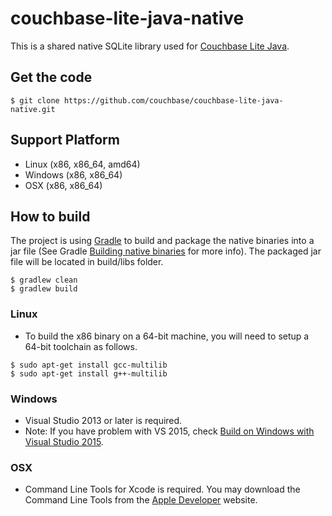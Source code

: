 # couchbase-lite-java-native #

This is a shared native SQLite library used for [Couchbase Lite Java](https://github.com/couchbase/couchbase-lite-java). 

## Get the code

```
$ git clone https://github.com/couchbase/couchbase-lite-java-native.git
```

## Support Platform
* Linux (x86, x86_64, amd64)
* Windows (x86, x86_64)
* OSX (x86, x86_64)

## How to build

The project is using [Gradle](http://www.gradle.org) to build and package the native binaries into a jar file (See Gradle [Building native binaries](http://www.gradle.org/docs/current/userguide/nativeBinaries.html) for more info). The packaged jar file will be located in build/libs folder.

```
$ gradlew clean
$ gradlew build
```

### Linux 
* To build the x86 binary on a 64-bit machine, you will need to setup a 64-bit toolchain as follows.

```
$ sudo apt-get install gcc-multilib
$ sudo apt-get install g++-multilib
```

### Windows
* Visual Studio 2013 or later is required. 
* Note: If you have problem with VS 2015, check [Build on Windows with Visual Studio 2015](https://github.com/couchbase/couchbase-lite-java-native/issues/23).

### OSX
* Command Line Tools for Xcode is required. You may download the Command Line Tools from the [Apple Developer](https://developer.apple.com/xcode/downloads) website.


